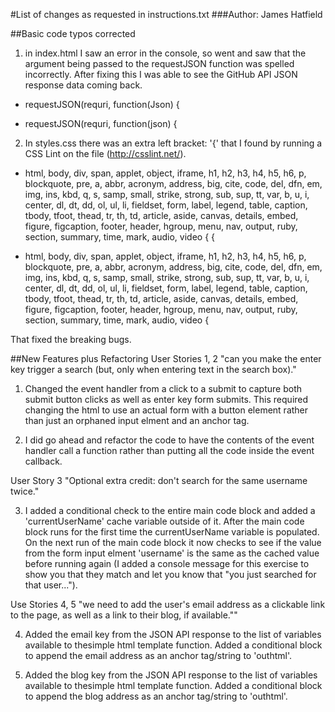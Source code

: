 #List of changes as requested in instructions.txt
###Author: James Hatfield


##Basic code typos corrected
1. in index.html I saw an error in the console, so went and saw that the argument being passed to the requestJSON function was spelled incorrectly. After fixing this I was able to see the GitHub API JSON response data coming back.
- requestJSON(requri, function(Json) {
+ requestJSON(requri, function(json) {

2. In styles.css there was an extra left bracket: '{' that I found by running a CSS Lint on the file (http://csslint.net/).
- html, body, div, span, applet, object, iframe, h1, h2, h3, h4, h5, h6, p, blockquote, pre, a, abbr, acronym, address, big, cite, code, del, dfn, em, img, ins, kbd, q, s, samp, small, strike, strong, sub, sup, tt, var, b, u, i, center, dl, dt, dd, ol, ul, li, fieldset, form, label, legend, table, caption, tbody, tfoot, thead, tr, th, td, article, aside, canvas, details, embed, figure, figcaption, footer, header, hgroup, menu, nav, output, ruby, section, summary, time, mark, audio, video {
{
+ html, body, div, span, applet, object, iframe, h1, h2, h3, h4, h5, h6, p, blockquote, pre, a, abbr, acronym, address, big, cite, code, del, dfn, em, img, ins, kbd, q, s, samp, small, strike, strong, sub, sup, tt, var, b, u, i, center, dl, dt, dd, ol, ul, li, fieldset, form, label, legend, table, caption, tbody, tfoot, thead, tr, th, td, article, aside, canvas, details, embed, figure, figcaption, footer, header, hgroup, menu, nav, output, ruby, section, summary, time, mark, audio, video {

That fixed the breaking bugs.



##New Features plus Refactoring
User Stories 1, 2
"can you make the enter key trigger a search (but, only
when entering text in the search box)."

1. Changed the event handler from a click to a submit to capture both submit button clicks as well as enter key form submits. This required changing the html to use an actual form with a button element rather than just an orphaned input elment and an anchor tag.

2. I did go ahead and refactor the code to have the contents of the event handler call a function rather than putting all the code inside the event callback.

User Story 3
"Optional extra credit: don't search for
the same username twice."

3. I added a conditional check to the entire main code block and added a 'currentUserName' cache variable outside of it. After the main code block runs for the first time the currentUserName variable is populated. On the next run of the main code block it now checks to see if the value from the form input elment 'username' is the same as the cached value before running again (I added a console message for this exercise to show you that they match and let you know that "you just searched for that user...").

Use Stories 4, 5
"we need to add the user's email address as a clickable link to the page,
as well as a link to their blog, if available.""

4. Added the email key from the JSON API response to the list of variables available to thesimple html template function. Added a conditional block to append the email address as an anchor tag/string to 'outhtml'.

5.  Added the blog key from the JSON API response to the list of variables available to thesimple html template function. Added a conditional block to append the blog address as an anchor tag/string to 'outhtml'.


